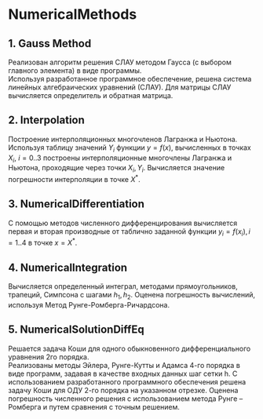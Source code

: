 # NumericalMethods
## 1. Gauss Method
Реализован алгоритм решения СЛАУ методом Гаусса (с выбором главного элемента) в виде программы.  
Используя разработанное программное обеспечение, решена система линейных алгебраических уравнений (СЛАУ). Для матрицы СЛАУ вычисляется определитель и обратная матрица.

## 2. Interpolation
Построение интерполяционных многочленов Лагранжа и Ньютона.  
Используя таблицу значений $Y_{i}$ функции $y = f(x)$, вычисленных в точках $X_{i}$, $i = 0 .. 3$ построены интерполяционные многочлены Лагранжа и Ньютона, проходящие через точки $X_{i}, Y_{i}$. Вычисляется значение погрешности интерполяции в точке $X^*$.

## 3. NumericalDifferentiation
С помощью методов численного дифференцирования вычисляется первая и вторая производные от таблично заданной функции $y_{i} = f(x_{i}), i = 1 .. 4$  в точке $x = X^*$.

## 4. NumericalIntegration
Вычисляется определенный интеграл, методами прямоугольников, трапеций, Симпсона с шагами $h_{1}, h_{2}$. Оценена погрешность вычислений, используя Метод Рунге-Ромберга-Ричардсона.

## 5. NumericalSolutionDiffEq
Решается задача Коши для одного обыкновенного дифференциального уравнения 2го порядка.  
Реализованы методы Эйлера, Рунге-Кутты и Адамса 4-го порядка в виде программ, задавая в качестве входных данных шаг сетки h. С использованием разработанного программного обеспечения решена задачу Коши для ОДУ 2-го порядка на указанном отрезке. Оценена погрешность численного решения с использованием метода Рунге – Ромберга и путем сравнения с точным решением. 
